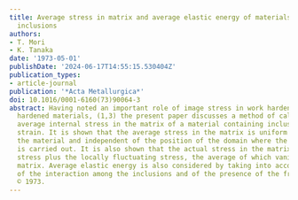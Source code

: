 ```yaml
---
title: Average stress in matrix and average elastic energy of materials with misfitting
  inclusions
authors:
- T. Mori
- K. Tanaka
date: '1973-05-01'
publishDate: '2024-06-17T14:55:15.530404Z'
publication_types:
- article-journal
publication: '*Acta Metallurgica*'
doi: 10.1016/0001-6160(73)90064-3
abstract: Having noted an important role of image stress in work hardening of dispersion
  hardened materials, (1,3) the present paper discusses a method of calculating the
  average internal stress in the matrix of a material containing inclusions with transformation
  strain. It is shown that the average stress in the matrix is uniform throughout
  the material and independent of the position of the domain where the average treatment
  is carried out. It is also shown that the actual stress in the matrix is the average
  stress plus the locally fluctuating stress, the average of which vanishes in the
  matrix. Average elastic energy is also considered by taking into account the effects
  of the interaction among the inclusions and of the presence of the free boundary.
  © 1973.
---
```

